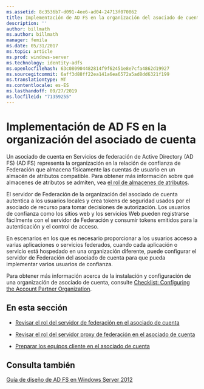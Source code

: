 ```yaml
---
ms.assetid: 8c3536b7-d091-4ee6-ad04-24713f070862
title: Implementación de AD FS en la organización del asociado de cuenta
description: ''
author: billmath
ms.author: billmath
manager: femila
ms.date: 05/31/2017
ms.topic: article
ms.prod: windows-server
ms.technology: identity-adfs
ms.openlocfilehash: 63c080904482814f9f62451e8e7cfa4862d19927
ms.sourcegitcommit: 6aff3d88ff22ea141a6ea6572a5ad8dd6321f199
ms.translationtype: MT
ms.contentlocale: es-ES
ms.lasthandoff: 09/27/2019
ms.locfileid: "71359255"
---
```

# <a name="deploying-ad-fs-in-the-account-partner-organization"></a>Implementación de AD FS en la organización del asociado de cuenta

Un asociado de cuenta en Servicios de federación de Active Directory (AD FS) \(AD FS\) representa la organización en la relación de confianza de Federación que almacena físicamente las cuentas de usuario en un almacén de atributos compatible. Para obtener más información sobre qué almacenes de atributos se admiten, vea [el rol de almacenes de atributos](../../ad-fs/technical-reference/The-Role-of-Attribute-Stores.md).  
  
El servidor de Federación de la organización del asociado de cuenta autentica a los usuarios locales y crea tokens de seguridad usados por el asociado de recurso para tomar decisiones de autorización. Los usuarios de confianza como los sitios web y los servicios Web pueden registrarse fácilmente con el servidor de Federación y consumir tokens emitidos para la autenticación y el control de acceso.  
  
En escenarios en los que es necesario proporcionar a los usuarios acceso a varias aplicaciones o servicios federados, cuando cada aplicación o servicio está hospedado en una organización diferente, puede configurar el servidor de Federación del asociado de cuenta para que pueda implementar varios usuarios de confianza.  
  
Para obtener más información acerca de la instalación y configuración de una organización de asociado de cuenta, consulte [Checklist: Configuring the Account Partner Organization](../../ad-fs/deployment/Checklist--Configuring-the-Account-Partner-Organization.md).  
  
## <a name="in-this-section"></a>En esta sección  
  
-   [Revisar el rol del servidor de federación en el asociado de cuenta](Review-the-Role-of-the-Federation-Server-in-the-Account-Partner.md)  
  
-   [Revisar el rol del servidor proxy de federación en el asociado de cuenta](Review-the-Role-of-the-Federation-Server-Proxy-in-the-Account-Partner.md)  
  
-   [Preparar los equipos cliente en el asociado de cuenta](Prepare-Client-Computers-in-the-Account-Partner.md)  
  
## <a name="see-also"></a>Consulta también
[Guía de diseño de AD FS en Windows Server 2012](AD-FS-Design-Guide-in-Windows-Server-2012.md)
